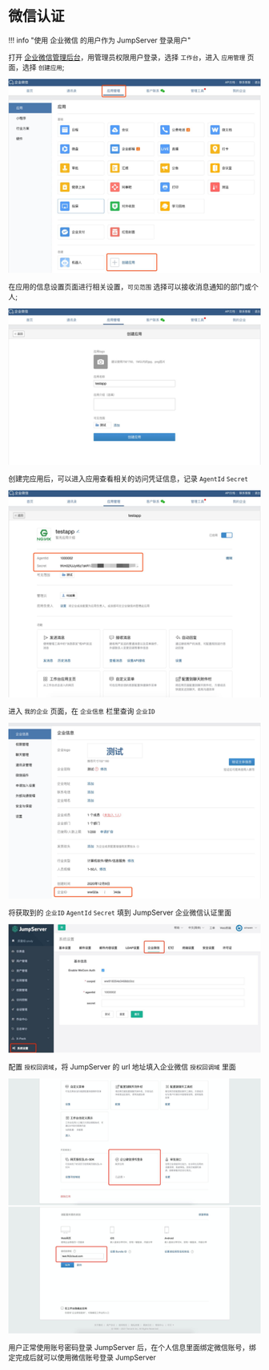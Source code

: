 # 微信认证

!!! info "使用 企业微信 的用户作为 JumpServer 登录用户"

打开 [企业微信管理后台](https://work.weixin.qq.com/)，用管理员权限用户登录，选择 `工作台`，进入 `应用管理` 页面，选择 `创建应用`;

![微信应用](../../img/wechat_01.jpg)

在应用的信息设置页面进行相关设置，`可见范围` 选择可以接收消息通知的部门或个人;

![配置应用](../../img/wechat_02.jpg)

创建完应用后，可以进入应用查看相关的访问凭证信息，记录 `AgentId` `Secret`

![应用信息](../../img/wechat_03.jpg)

进入 `我的企业` 页面，在 `企业信息` 栏里查询 `企业ID`

![企业id](../../img/wechat_04.jpg)

将获取到的 `企业ID` `AgentId` `Secret` 填到 JumpServer 企业微信认证里面

![配置认证](../../img/wechat_05.jpg)

配置 `授权回调域`，将 JumpServer 的 url 地址填入企业微信 `授权回调域` 里面

![配置信任](../../img/wechat_06.jpg)
![配置信任2](../../img/wechat_07.jpg)

用户正常使用账号密码登录 JumpServer 后，在个人信息里面绑定微信账号，绑定完成后就可以使用微信账号登录 JumpServer
